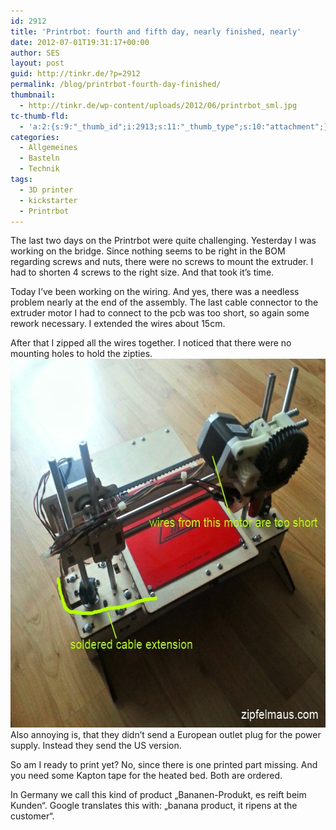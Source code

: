 ```yaml
---
id: 2912
title: 'Printrbot: fourth and fifth day, nearly finished, nearly'
date: 2012-07-01T19:31:17+00:00
author: SES
layout: post
guid: http://tinkr.de/?p=2912
permalink: /blog/printrbot-fourth-day-finished/
thumbnail:
  - http://tinkr.de/wp-content/uploads/2012/06/printrbot_sml.jpg
tc-thumb-fld:
  - 'a:2:{s:9:"_thumb_id";i:2913;s:11:"_thumb_type";s:10:"attachment";}'
categories:
  - Allgemeines
  - Basteln
  - Technik
tags:
  - 3D printer
  - kickstarter
  - Printrbot
---
```

The last two days on the Printrbot were quite challenging.
Yesterday I was working on the bridge. Since nothing seems to be right in the BOM regarding screws and nuts, there were no screws to mount the extruder. I had to shorten 4 screws to the right size. And that took it&#8217;s time.

Today I&#8217;ve been working on the wiring. And yes, there was a needless problem nearly at the end of the assembly. The last cable connector to the extruder motor I had to connect to the pcb was too short, so again some rework necessary. I extended the wires about 15cm.

After that I zipped all the wires together. I noticed that there were no mounting holes to hold the zipties.
<img loading="lazy" src="/assets/2012/07/printrbot_assembled.jpg" alt="" title="my assembled Printrbot" width="606" height="590" class="alignnone size-full wp-image-2913" />
Also annoying is, that they didn&#8217;t send a European outlet plug for the power supply. Instead they send the US version.

So am I ready to print yet?
No, since there is one printed part missing. And you need some Kapton tape for the heated bed. Both are ordered.

In Germany we call this kind of product &#8222;Bananen-Produkt, es reift beim Kunden&#8220;. Google translates this with: &#8222;banana product, it ripens at the customer&#8220;.
